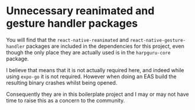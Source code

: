 # Unnecessary reanimated and gesture handler packages

You will find that the `react-native-reanimated` and `react-native-gesture-handler` packages are included in the dependencies for this project, even though the only place they are actually used is in the `harpguru-core` package.

I believe that means that it is not actually required here, and indeed while using `expo-go` it is not required. However when doing an EAS build the resulting binary crashes whilst being opened.

Consequently they are in this boilerplate project and I may or may not have time to raise this as a concern to the community.
